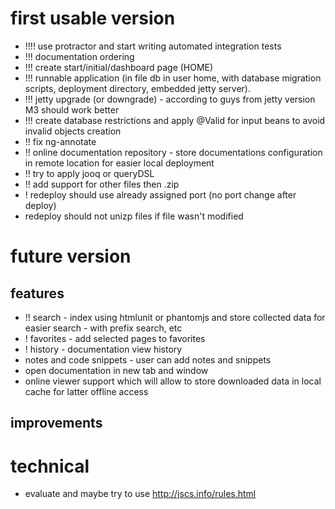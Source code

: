# first usable version
* !!!! use protractor and start writing automated integration tests
* !!! documentation ordering
* !!! create start/initial/dashboard page (HOME)
* !!! runnable application (in file db in user home, with database migration scripts, deployment directory, embedded jetty server).
* !!! jetty upgrade (or downgrade) - according to guys from jetty version M3 should work better
* !!! create database restrictions and apply @Valid for input beans to avoid invalid objects creation
* !! fix ng-annotate
* !! online documentation repository - store documentations configuration in remote location for easier local deployment
* !! try to apply jooq or queryDSL
* !! add support for other files then .zip
* ! redeploy should use already assigned port (no port change after deploy)
* redeploy should not unizp files if file wasn't modified

# future version
## features
* !! search - index using htmlunit or phantomjs and store collected data for easier search - with prefix search, etc
* ! favorites - add selected pages to favorites
* ! history - documentation view history
* notes and code snippets - user can add notes and snippets
* open documentation in new tab and window
* online viewer support which will allow to store downloaded data in local cache for latter offline access
## improvements

# technical
* evaluate and maybe try to use http://jscs.info/rules.html

